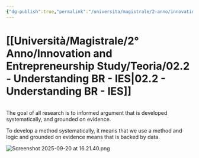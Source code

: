 ```yaml
---
{"dg-publish":true,"permalink":"/universita/magistrale/2-anno/innovation-and-entrepreneurship-study/teoria/02-2-understanding-br-ies/","tags":["UNI"]}
---
```


# [[Università/Magistrale/2° Anno/Innovation and Entrepreneurship Study/Teoria/02.2 - Understanding BR - IES\|02.2 - Understanding BR - IES]]

```table-of-contents
```

The goal of all research is to informed argument that is developed systematically, and grounded on evidence.

To develop a method systematically, it means that we use a method and logic and grounded on evidence means that is backed by data.

![Screenshot 2025-09-20 at 16.21.40.png](/img/user/Universit%C3%A0/Magistrale/2%C2%B0%20Anno/Innovation%20and%20Entrepreneurship%20Study/Teoria/Allegati/Screenshot%202025-09-20%20at%2016.21.40.png)


